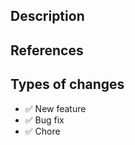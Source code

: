 ## Description
<!--- Describe your changes in detail -->

## References
<!-- Link to related issue(s) -->

## Types of changes
<!-- Delete any of these that do not apply to this PR -->
- ✅ New feature
- ✅ Bug fix
- ✅ Chore
